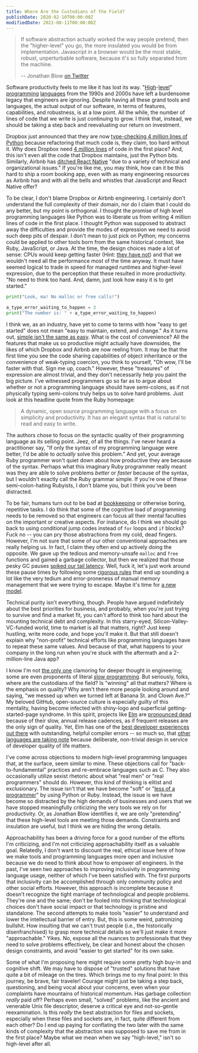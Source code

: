 ```yaml
---
title: Where Are the Custodians of the Field?
publishDate: 2020-02-10T00:00:00Z
modifiedDate: 2021-08-11T00:00:00Z
---
```


> If software abstraction actually worked the way people pretend, then the "higher-level" you go, the more insulated you
> would be from implementation. Javascript in a browser would be the most stable, robust, unperturbable software,
> because it's so fully separated from the machine.
>
> -- Jonathan Blow [on Twitter][blow_quote]

Software productivity feels to me like it has lost its way. "[High][ruby_lang]-[level][python_lang]"
[programming][javascript_lang] [languages][java_lang] from the 1990s and 2000s have left a burdensome legacy that
engineers are ignoring. Despite having all these grand tools and languages, the actual output of our software, in terms
of features, capabilities, and robustness, is at a low point. All the while, the number of lines of code that we write
is just continuing to grow. I think that, instead, we should be taking a step back and reevaluating our return on
investment.

Dropbox just announced that they are now [type-checking 4 million lines of Python][dropbox_type_check] because
refactoring that much code is, they claim, too hard without it. Why does Dropbox need [4 million lines][million_lines]
of code in the first place? And, this isn't even all the code that Dropbox maintains, just the Python bits. Similarly,
Airbnb has [ditched React Native][airbnb_reactnative] "due to a variety of technical and organizational issues." If
you're like me, you may think, how can it be this hard to ship a room booking app, even with as many engineering
resources as Airbnb has and with all the bells and whistles that JavaScript and React Native offer?

To be clear, I don't blame Dropbox or Airbnb engineering. I certainly don't understand the full complexity of their
domain, nor do I claim that I could do any better, but my point is orthogonal. I thought the promise of high level
programming languages like Python was to liberate us from writing 4 million lines of code in the first place. I thought
Python was supposed to abstract away the difficulties and provide the modes of expression we need to avoid such deep
pits of despair. I don't mean to just pick on Python; my concerns could be applied to other tools born from the same
historical context, like Ruby, JavaScript, or Java. At the time, the design choices made a lot of sense: CPUs would keep
getting faster (Hint: [they have not][cpu_trends]) and that we wouldn't need all the performance most of the time
anyway. It must have seemed logical to trade in speed for managed runtimes and higher-level expression, due to the
perception that these resulted in more productivity. "No need to think too hard. And, damn, just look how easy it is to
get started."

```python
print("Look, ma! No malloc or free calls!")

a_type_error_waiting_to_happen = 3
print("The number is: " + a_type_error_waiting_to_happen)
```

I think we, as an industry, have yet to come to terms with how "easy to get started" does not mean "easy to maintain,
extend, and change." As it turns out, [simple isn't the same as easy][simple_easy]. What is the cost of convenience? All
the features that make us so productive might actually have downsides, the likes of which Dropbox and Airbnb are now
reeling from. It may be that the first time you see the code sharing capabilities of object inheritance or the
convenience of weak-typing coercion, you think to yourself, "Oh wow, I'll be faster with that. Sign me up, coach."
However, these "treasures" of expression are almost trivial, and they don't necessarily help you paint the big picture.
I've witnessed programmers go so far as to argue about whether or not a programming language should have semi-colons, as
if not physically typing semi-colons truly helps us to solve hard problems. Just look at this headline quote from the
Ruby homepage:

> A dynamic, open source programming language with a focus on simplicity and productivity. It has an elegant syntax that
> is natural to read and easy to write.

The authors chose to focus on the syntactic quality of their programming language as its selling point. Jeez, of all the
things. I've never heard a practitioner say, "If only the syntax of my programming language were better, I'd be able to
_actually_ solve this problem." And yet, your average Ruby programmer won't quiet down about how productive they are
because of the syntax. Perhaps what this imaginary Ruby programmer really meant was they are able to solve problems
_better_ or _faster_ because of the syntax, but I wouldn't exactly call the Ruby grammar simple. If you're one of these
semi-colon-hating Rubyists, I don't blame you, but I think you've been distracted.

To be fair, humans turn out to be bad at [bookkeeping][manual_mem_management] or otherwise boring, repetitive tasks. I
do think that some of the cognitive load of programming needs to be removed so that engineers can focus all their mental
faculties on the important or creative aspects. For instance, do I think we should go back to using conditional jump
codes instead of `for` loops and `if` blocks? Fuck no -- you can pry those abstractions from my cold, dead fingers.
However, I'm not sure that some of our other conventional approaches are really helping us. In fact, I claim they often
end up actively doing the opposite. We gave up the tedious and memory-unsafe `malloc` and `free` functions and gained a
garbage collector, but then we realized that those pesky GC pauses [spiked our tail latency][discord_rust]. Well, fuck
it, let's just work around these pause times by following some [rigorous rules][reduce_gc_rules] that end up sounding a
lot like the very tedium and error-proneness of manual memory management that we were trying to escape. Maybe it's time
for [a new model][rust_ownership].

Technical purity isn't everything, though. People have argued indefinitely about the best priorities for business, and
probably, when you're just trying to survive and find a market fit, you can't afford to think too hard about the
mounting technical debt and complexity. In this starry-eyed, Silicon-Valley-VC-funded world, time to market is all that
matters, right? Just keep hustling, write more code, and hope you'll make it. But that still doesn't explain why
"non-profit" technical efforts like programming languages have to repeat these same values. And because of that, what
happens to your company in the long run when you're stuck with the aftermath and a 2-million-line Java app?

I know I'm not [the only one][deep_work] clamoring for deeper thought in engineering; some are even proponents of
literal [slow programming][slow_programming]. But seriously, folks, where are the custodians of the field? Is "winning"
all that matters? Where is the emphasis on quality? Why aren't there more people looking around and saying, "we messed
up when we turned left at Banana St. and Clown Ave.?" My beloved GitHub, open-source culture is especially guilty of
this mentality, having become infected with shiny-logo and superficial getting-started-page syndrome. In this spirit,
projects like [Elm][elm_lang] are [pronounced dead][elm_dead] because of their slow, annual release cadences, as if
frequent releases are the only sign of quality. Yet, Elm has one of the [best developer experiences out
there][elm_compiler_msg] with outstanding, helpful compiler errors -- so much so, that [other languages are taking
note][rust_likes_elm] because deliberate, non-trivial design in service of developer quality of life matters.

I've come across objections to modern high-level programming languages that, at the surface, seem similar to mine. These
objections call for "back-to-fundamental" practices and re-embrace languages such as C. They also occasionally utilize
sexist rhetoric about what "real men" or "real programmers" should do. However, this kind of thinking is elitist and
exclusionary. The issue isn't that we have become "soft" or "[less of a programmer][xkcd_programmer]" by using Python or
Ruby. Instead, the issue is we have become so distracted by the high demands of businesses and users that we have
stopped meaningfully criticizing the very tools we rely on for productivity. Or, as Jonathan Blow identifies it, we are
only "pretending" that these high-level tools are meeting those demands. Constraints and insulation are useful, but I
think we are hiding the wrong details.

Approachability has been a driving force for a good number of the efforts I'm criticizing, and I'm not criticizing
approachability itself as a valuable goal. Relatedly, I don't want to discount the real, ethical issue here of how we
make tools and programming languages more open and inclusive because we do need to think about how to empower _all_
engineers. In the past, I've seen two approaches to improving inclusivity in programming language usage, neither of
which I've been satisfied with. The first purports that inclusivity can be accomplished through only community policy
and other social efforts. However, this approach is incomplete because it doesn't recognize the tight marriage of
technological and people problems. They're one and the same; don't be fooled into thinking that technological choices
don't have social impact or that technology is pristine and standalone. The second attempts to make tools "easier" to
understand and lower the intellectual barrier of entry. But, this is some weird, patronizing bullshit. How insulting
that we can't trust people (i.e., the historically disenfranchised) to grasp more technical details so we'll just make
it more "approachable." Yikes. No, expose all the nuances to professionals that they need to solve problems effectively,
be clear and honest about the chosen design constraints, and avoid "easier to get started" for its own sake.

Some of what I'm proposing here might require some pretty high buy-in and cognitive shift. We may have to dispose of
"trusted" solutions that have quite a bit of mileage on the tires. Which brings me to my final point: In this journey,
be brave, fair traveler! Courage might just be taking a step back, questioning, and being vocal about your concerns,
even when your complaints have mountains of historical momentum. Has garbage collection _really_ paid off? Perhaps even
small, "solved" problems, like the ancient and venerable Unix file descriptor, deserve a critical eye and not-so-gentle
reexamination. Is this _really_ the best abstraction for files and sockets, especially when these files and sockets are,
in fact, quite different from each other? Do I end up paying for conflating the two later with the same kinds of
complexity that the abstraction was supposed to save me from in the first place? Maybe what we mean when we say
"high-level," isn't so high-level after all.

[blow_quote]: https://twitter.com/jonathan_blow/status/1207815619355136001
[javascript_lang]: https://www.javascript.com/
[python_lang]: https://www.python.org/
[ruby_lang]: https://www.ruby-lang.org/en/
[java_lang]: https://www.java.com/en/
[dropbox_type_check]: https://blogs.dropbox.com/tech/2019/09/our-journey-to-type-checking-4-million-lines-of-python/
[million_lines]: https://www.visualcapitalist.com/millions-lines-of-code/
[airbnb_reactnative]: https://medium.com/airbnb-engineering/sunsetting-react-native-1868ba28e30a
[cpu_trends]: https://www.karlrupp.net/2018/02/42-years-of-microprocessor-trend-data/
[simple_easy]: https://www.infoq.com/presentations/Simple-Made-Easy/
[manual_mem_management]: https://en.wikipedia.org/wiki/Manual_memory_management
[discord_rust]: https://blog.discordapp.com/why-discord-is-switching-from-go-to-rust-a190bbca2b1f
[reduce_gc_rules]: https://dzone.com/articles/how-to-reduce-long-gc-pause
[rust_ownership]: https://doc.rust-lang.org/book/ch04-01-what-is-ownership.html
[deep_work]: https://www.7pace.com/blog/deep-work-in-the-age-of-distraction
[slow_programming]: https://ventrellathing.wordpress.com/2013/06/18/the-case-for-slow-programming/
[elm_lang]: https://elm-lang.org
[elm_dead]: https://www.reddit.com/r/elm/comments/7zk0dy/is_evan_killing_elms_momentum/
[elm_compiler_msg]: https://elm-lang.org/news/compiler-errors-for-humans
[rust_likes_elm]: https://blog.rust-lang.org/2016/08/10/Shape-of-errors-to-come.html
[xkcd_programmer]: https://xkcd.com/378/
